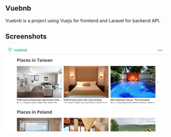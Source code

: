 ## Vuebnb

Vuebnb is a project using Vuejs for frontend and Laravel for backend API.

## Screenshots
![Main Page](https://raw.githubusercontent.com/thanhtrungit25/vue-bnb/master/Screenshot%20at%20Jun%2029%2013-42-19.png)
